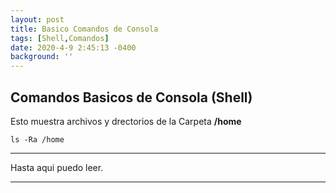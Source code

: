 ```yaml
---
layout: post
title: Basico Comandos de Consola 
tags: [Shell,Comandos]
date: 2020-4-9 2:45:13 -0400
background: ''
---
```


## Comandos Basicos de Consola (Shell)

 Esto muestra archivos y drectorios de la Carpeta **/home**

`ls -Ra /home`

***

 Hasta aqui puedo leer.

 ___

